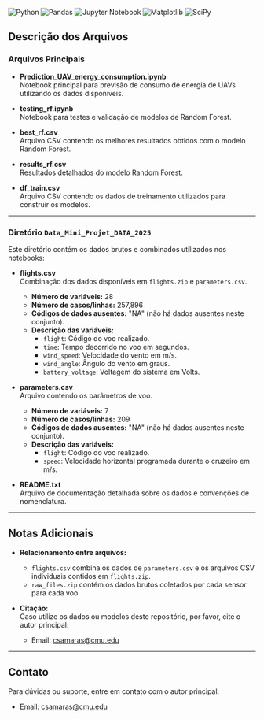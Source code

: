 ![Python](https://img.shields.io/badge/python-3670A0?style=for-the-badge&logo=python&logoColor=ffdd54) ![Pandas](https://img.shields.io/badge/pandas-%23150458.svg?style=for-the-badge&logo=pandas&logoColor=white) ![Jupyter Notebook](https://img.shields.io/badge/jupyter-%23FA0F00.svg?style=for-the-badge&logo=jupyter&logoColor=white) ![Matplotlib](https://img.shields.io/badge/Matplotlib-%23ffffff.svg?style=for-the-badge&logo=Matplotlib&logoColor=black) ![SciPy](https://img.shields.io/badge/SciPy-%230C55A5.svg?style=for-the-badge&logo=scipy&logoColor=%white) 
## Descrição dos Arquivos

### Arquivos Principais

- **Prediction_UAV_energy_consumption.ipynb**  
  Notebook principal para previsão de consumo de energia de UAVs utilizando os dados disponíveis.

- **testing_rf.ipynb**  
  Notebook para testes e validação de modelos de Random Forest.

- **best_rf.csv**  
  Arquivo CSV contendo os melhores resultados obtidos com o modelo Random Forest.

- **results_rf.csv**  
  Resultados detalhados do modelo Random Forest.

- **df_train.csv**  
  Arquivo CSV contendo os dados de treinamento utilizados para construir os modelos.

---

### Diretório `Data_Mini_Projet_DATA_2025`

Este diretório contém os dados brutos e combinados utilizados nos notebooks:

- **flights.csv**  
  Combinação dos dados disponíveis em `flights.zip` e `parameters.csv`.  
  - **Número de variáveis:** 28  
  - **Número de casos/linhas:** 257,896  
  - **Códigos de dados ausentes:** "NA" (não há dados ausentes neste conjunto).  
  - **Descrição das variáveis:**  
    - `flight`: Código do voo realizado.  
    - `time`: Tempo decorrido no voo em segundos.  
    - `wind_speed`: Velocidade do vento em m/s.  
    - `wind_angle`: Ângulo do vento em graus.  
    - `battery_voltage`: Voltagem do sistema em Volts.  

- **parameters.csv**  
  Arquivo contendo os parâmetros de voo.  
  - **Número de variáveis:** 7  
  - **Número de casos/linhas:** 209  
  - **Códigos de dados ausentes:** "NA" (não há dados ausentes neste conjunto).  
  - **Descrição das variáveis:**  
    - `flight`: Código do voo realizado.  
    - `speed`: Velocidade horizontal programada durante o cruzeiro em m/s.  

- **README.txt**  
  Arquivo de documentação detalhada sobre os dados e convenções de nomenclatura.

---

## Notas Adicionais

- **Relacionamento entre arquivos:**  
  - `flights.csv` combina os dados de `parameters.csv` e os arquivos CSV individuais contidos em `flights.zip`.  
  - `raw_files.zip` contém os dados brutos coletados por cada sensor para cada voo.

- **Citação:**  
  Caso utilize os dados ou modelos deste repositório, por favor, cite o autor principal:  
  - Email: csamaras@cmu.edu  

---

## Contato

Para dúvidas ou suporte, entre em contato com o autor principal:  
- Email: csamaras@cmu.edu  